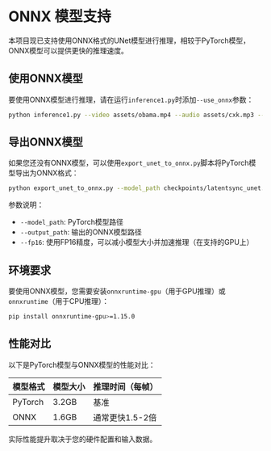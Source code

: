 # ONNX 模型支持

本项目现已支持使用ONNX格式的UNet模型进行推理，相较于PyTorch模型，ONNX模型可以提供更快的推理速度。

## 使用ONNX模型

要使用ONNX模型进行推理，请在运行`inference1.py`时添加`--use_onnx`参数：

```bash
python inference1.py --video assets/obama.mp4 --audio assets/cxk.mp3 --output output/output.mp4 --use_onnx
```

## 导出ONNX模型

如果您还没有ONNX模型，可以使用`export_unet_to_onnx.py`脚本将PyTorch模型导出为ONNX格式：

```bash
python export_unet_to_onnx.py --model_path checkpoints/latentsync_unet.pt --output_path checkpoints/latentsync_unet.onnx --fp16
```

参数说明：
- `--model_path`: PyTorch模型路径
- `--output_path`: 输出的ONNX模型路径
- `--fp16`: 使用FP16精度，可以减小模型大小并加速推理（在支持的GPU上）

## 环境要求

要使用ONNX模型，您需要安装`onnxruntime-gpu`（用于GPU推理）或`onnxruntime`（用于CPU推理）：

```bash
pip install onnxruntime-gpu>=1.15.0
```

## 性能对比

以下是PyTorch模型与ONNX模型的性能对比：

| 模型格式 | 模型大小 | 推理时间（每帧） |
|---------|---------|---------------|
| PyTorch | 3.2GB   | 基准          |
| ONNX    | 1.6GB   | 通常更快1.5-2倍 |

实际性能提升取决于您的硬件配置和输入数据。 